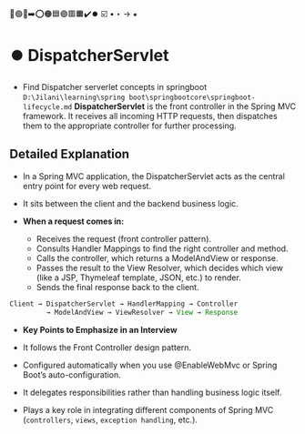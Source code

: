 🔵🟢🔴➡️⭕🟠🟦🟣🟥🟧✔️⏺️ ☑️ • ‣ → ⁕

# ⏺️ DispatcherServlet

- Find Dispatcher serverlet concepts in springboot `D:\Jilani\learning\spring boot\springbootcore\springboot-lifecycle.md`
  **DispatcherServlet** is the front controller in the Spring MVC framework.
  It receives all incoming HTTP requests, then dispatches them to the appropriate controller for further processing.

## Detailed Explanation

- In a Spring MVC application, the DispatcherServlet acts as the central entry point for every web request.
- It sits between the client and the backend business logic.

- **When a request comes in:**

  - Receives the request (front controller pattern).
  - Consults Handler Mappings to find the right controller and method.
  - Calls the controller, which returns a ModelAndView or response.
  - Passes the result to the View Resolver, which decides which view (like a JSP, Thymeleaf template, JSON, etc.) to render.
  - Sends the final response back to the client.

```java
Client → DispatcherServlet → HandlerMapping → Controller
         → ModelAndView → ViewResolver → View → Response

```

- **Key Points to Emphasize in an Interview**

- It follows the Front Controller design pattern.
- Configured automatically when you use @EnableWebMvc or Spring Boot’s auto-configuration.
- It delegates responsibilities rather than handling business logic itself.
- Plays a key role in integrating different components of Spring MVC (`controllers`, `views`, `exception handling`, etc.).
